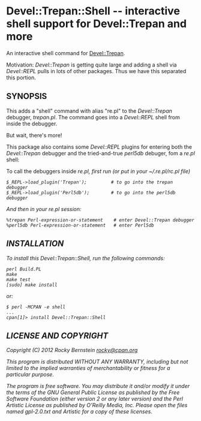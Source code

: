Devel::Trepan::Shell -- interactive shell support for Devel::Trepan and more
==================================================================

An interactive shell command for [Devel::Trepan](https://github.com/rocky/Perl-Devel-Trepan/wiki).

Motivation: <i>Devel::Trepan</i> is getting quite large and adding a
shell via <i>Devel::REPL</i> pulls in lots of other packages. Thus we
have this separated this portion.

SYNOPSIS
--------

This adds a "shell" command with alias "re.pl" to the
<i>Devel::Trepan</i> debugger, <i>trepan.pl</i>. The command goes into
a <i>Devel::REPL</i> shell from inside the debugger.

But wait, there's more!

This package also contains some <i>Devel::REPL</i> plugins for entering both the
<i>Devel::Trepan</i> debugger and the tried-and-true <i>perl5db</i>
debuger, fom a <i>re.pl</i> shell:

To call the debuggers inside <i>re.pl<i>, first run (or put in your 
<i>~/.re.pl/rc.pl</i> file)

    $_REPL->load_plugin('Trepan');         # to go into the trepan debugger
    $_REPL->load_plugin('Perl5db');        # to go into the perl5db debugger

And then in your re.pl session:

    %trepan Perl-expression-or-statement    # enter Devel::Trepan debugger
    %perl5db Perl-expression-or-statement   # enter Perl5db


INSTALLATION
------------

To install this Devel::Trepan::Shell, run the following commands:

	perl Build.PL
	make
	make test
	[sudo] make install

or:

    $ perl -MCPAN -e shell
    ...
    cpan[1]> install Devel::Trepan::Shell

LICENSE AND COPYRIGHT
---------------------

Copyright (C) 2012 Rocky Bernstein <rocky@cpan.org>

This program is distributed WITHOUT ANY WARRANTY, including but not
limited to the implied warranties of merchantability or fitness for a
particular purpose.

The program is free software. You may distribute it and/or modify it
under the terms of the GNU General Public License as published by the
Free Software Foundation (either version 2 or any later version) and
the Perl Artistic License as published by O’Reilly Media, Inc. Please
open the files named gpl-2.0.txt and Artistic for a copy of these
licenses.
